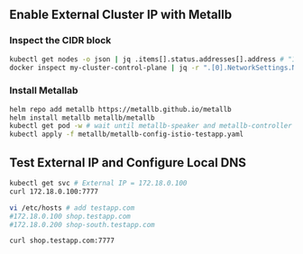 ## Enable External Cluster IP with Metallb

### Inspect the CIDR block
```bash
kubectl get nodes -o json | jq .items[].status.addresses[].address # "172.18.0.2" "my-cluster-control-plane"
docker inspect my-cluster-control-plane | jq -r ".[0].NetworkSettings.Networks.kind.IPAddress"
```

### Install Metallab
```bash
helm repo add metallb https://metallb.github.io/metallb
helm install metallb metallb/metallb
kubectl get pod -w # wait until metallb-speaker and metallb-controller are installed
kubectl apply -f metallb/metallb-config-istio-testapp.yaml
```

## Test External IP and Configure Local DNS
```bash
kubectl get svc # External IP = 172.18.0.100
curl 172.18.0.100:7777

vi /etc/hosts # add testapp.com
#172.18.0.100 shop.testapp.com
#172.18.0.200 shop-south.testapp.com

curl shop.testapp.com:7777
```
